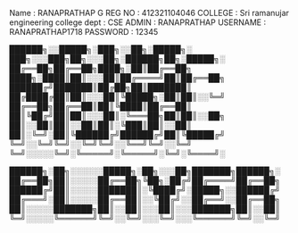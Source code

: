 Name : RANAPRATHAP G
REG NO : 412321104046
COLLEGE : Sri ramanujar engineering college
dept : CSE 
ADMIN : RANAPRATHAP
USERNAME : RANAPRATHAP1718
PASSWORD : 12345

██████╗░░█████╗░███╗░░██╗░█████╗░  ███╗░░░███╗██╗░░░██╗░██████╗██╗░█████╗░
██╔══██╗██╔══██╗████╗░██║██╔══██╗  ████╗░████║██║░░░██║██╔════╝██║██╔══██╗
██████╔╝███████║██╔██╗██║███████║  ██╔████╔██║██║░░░██║╚█████╗░██║██║░░╚═╝
██╔══██╗██╔══██║██║╚████║██╔══██║  ██║╚██╔╝██║██║░░░██║░╚═══██╗██║██║░░██╗
██║░░██║██║░░██║██║░╚███║██║░░██║  ██║░╚═╝░██║╚██████╔╝██████╔╝██║╚█████╔╝
╚═╝░░╚═╝╚═╝░░╚═╝╚═╝░░╚══╝╚═╝░░╚═╝  ╚═╝░░░░░╚═╝░╚═════╝░╚═════╝░╚═╝░╚════╝░

██████╗░██╗░░░░░░█████╗░██╗░░░██╗███████╗██████╗░
██╔══██╗██║░░░░░██╔══██╗╚██╗░██╔╝██╔════╝██╔══██╗
██████╔╝██║░░░░░███████║░╚████╔╝░█████╗░░██████╔╝
██╔═══╝░██║░░░░░██╔══██║░░╚██╔╝░░██╔══╝░░██╔══██╗
██║░░░░░███████╗██║░░██║░░░██║░░░███████╗██║░░██║
╚═╝░░░░░╚══════╝╚═╝░░╚═╝░░░╚═╝░░░╚══════╝╚═╝░░╚═╝
